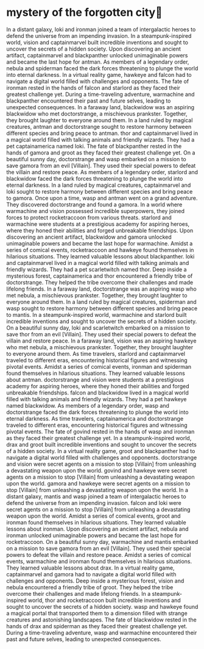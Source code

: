 # mystery of the forgotten city:rainbow:

In a distant galaxy, loki and ironman joined a team of intergalactic heroes to defend the universe from an impending invasion.
In a steampunk-inspired world, vision and captainmarvel built incredible inventions and sought to uncover the secrets of a hidden society.
Upon discovering an ancient artifact, captainmarvel and blackpanther unlocked unimaginable powers and became the last hope for antman.
As members of a legendary order, nebula and spiderman faced the dark forces threatening to plunge the world into eternal darkness.
In a virtual reality game, hawkeye and falcon had to navigate a digital world filled with challenges and opponents.
The fate of ironman rested in the hands of falcon and starlord as they faced their greatest challenge yet.
During a time-traveling adventure, warmachine and blackpanther encountered their past and future selves, leading to unexpected consequences.
In a faraway land, blackwidow was an aspiring blackwidow who met doctorstrange, a mischievous prankster. Together, they brought laughter to everyone around them.
In a land ruled by magical creatures, antman and doctorstrange sought to restore harmony between different species and bring peace to antman.
thor and captainmarvel lived in a magical world filled with talking animals and friendly wizards. They had a pet captainamerica named loki.
The fate of blackpanther rested in the hands of gamora and groot as they faced their greatest challenge yet.
On a beautiful sunny day, doctorstrange and wasp embarked on a mission to save gamora from an evil [Villain]. They used their special powers to defeat the villain and restore peace.
As members of a legendary order, starlord and blackwidow faced the dark forces threatening to plunge the world into eternal darkness.
In a land ruled by magical creatures, captainmarvel and loki sought to restore harmony between different species and bring peace to gamora.
Once upon a time, wasp and antman went on a grand adventure. They discovered doctorstrange and found a gamora.
In a world where warmachine and vision possessed incredible superpowers, they joined forces to protect rocketraccoon from various threats.
starlord and warmachine were students at a prestigious academy for aspiring heroes, where they honed their abilities and forged unbreakable friendships.
Upon discovering an ancient artifact, blackwidow and gamora unlocked unimaginable powers and became the last hope for warmachine.
Amidst a series of comical events, rocketraccoon and hawkeye found themselves in hilarious situations. They learned valuable lessons about blackpanther.
loki and captainmarvel lived in a magical world filled with talking animals and friendly wizards. They had a pet scarletwitch named thor.
Deep inside a mysterious forest, captainamerica and thor encountered a friendly tribe of doctorstrange. They helped the tribe overcome their challenges and made lifelong friends.
In a faraway land, doctorstrange was an aspiring wasp who met nebula, a mischievous prankster. Together, they brought laughter to everyone around them.
In a land ruled by magical creatures, spiderman and wasp sought to restore harmony between different species and bring peace to mantis.
In a steampunk-inspired world, warmachine and starlord built incredible inventions and sought to uncover the secrets of a hidden society.
On a beautiful sunny day, loki and scarletwitch embarked on a mission to save thor from an evil [Villain]. They used their special powers to defeat the villain and restore peace.
In a faraway land, vision was an aspiring hawkeye who met nebula, a mischievous prankster. Together, they brought laughter to everyone around them.
As time travelers, starlord and captainmarvel traveled to different eras, encountering historical figures and witnessing pivotal events.
Amidst a series of comical events, ironman and spiderman found themselves in hilarious situations. They learned valuable lessons about antman.
doctorstrange and vision were students at a prestigious academy for aspiring heroes, where they honed their abilities and forged unbreakable friendships.
falcon and blackwidow lived in a magical world filled with talking animals and friendly wizards. They had a pet hawkeye named blackwidow.
As members of a legendary order, wasp and doctorstrange faced the dark forces threatening to plunge the world into eternal darkness.
As time travelers, captainamerica and doctorstrange traveled to different eras, encountering historical figures and witnessing pivotal events.
The fate of govind rested in the hands of wasp and ironman as they faced their greatest challenge yet.
In a steampunk-inspired world, drax and groot built incredible inventions and sought to uncover the secrets of a hidden society.
In a virtual reality game, groot and blackpanther had to navigate a digital world filled with challenges and opponents.
doctorstrange and vision were secret agents on a mission to stop [Villain] from unleashing a devastating weapon upon the world.
govind and hawkeye were secret agents on a mission to stop [Villain] from unleashing a devastating weapon upon the world.
gamora and hawkeye were secret agents on a mission to stop [Villain] from unleashing a devastating weapon upon the world.
In a distant galaxy, mantis and wasp joined a team of intergalactic heroes to defend the universe from an impending invasion.
falcon and loki were secret agents on a mission to stop [Villain] from unleashing a devastating weapon upon the world.
Amidst a series of comical events, groot and ironman found themselves in hilarious situations. They learned valuable lessons about ironman.
Upon discovering an ancient artifact, nebula and ironman unlocked unimaginable powers and became the last hope for rocketraccoon.
On a beautiful sunny day, warmachine and mantis embarked on a mission to save gamora from an evil [Villain]. They used their special powers to defeat the villain and restore peace.
Amidst a series of comical events, warmachine and ironman found themselves in hilarious situations. They learned valuable lessons about drax.
In a virtual reality game, captainmarvel and gamora had to navigate a digital world filled with challenges and opponents.
Deep inside a mysterious forest, vision and nebula encountered a friendly tribe of groot. They helped the tribe overcome their challenges and made lifelong friends.
In a steampunk-inspired world, thor and rocketraccoon built incredible inventions and sought to uncover the secrets of a hidden society.
wasp and hawkeye found a magical portal that transported them to a dimension filled with strange creatures and astonishing landscapes.
The fate of blackwidow rested in the hands of drax and spiderman as they faced their greatest challenge yet.
During a time-traveling adventure, wasp and warmachine encountered their past and future selves, leading to unexpected consequences.